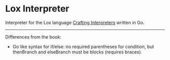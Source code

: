 # Lox Interpreter
Interpreter for the Lox language [Crafting Interpreters](https://craftinginterpreters.com) written in Go.

---

Differences from the book:
- Go like syntax for if/else: no required parentheses for condition, but thenBranch and elseBranch must be blocks (requires braces).
